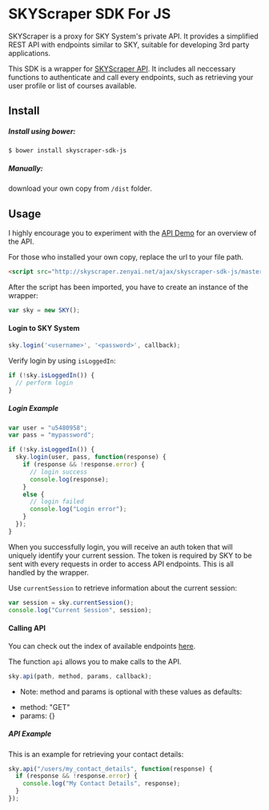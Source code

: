 SKYScraper SDK For JS
==================

SKYScraper is a proxy for SKY System's private API. It provides a simplified REST API with endpoints similar to SKY, suitable for developing 3rd party applications.

This SDK is a wrapper for [SKYScraper API](http://skyscraper.zenyai.net). It includes all neccessary functions to authenticate and call every endpoints, such as retrieving your user profile or list of courses available.



## Install

##### Install using bower:

```
$ bower install skyscraper-sdk-js
```

##### Manually:

download your own copy from `/dist` folder.


## Usage

I highly encourage you to experiment with the [API Demo](http://skyscraper.zenyai.net/api_demo.php) for an overview of the API.

For those who installed your own copy, replace the url to your file path.

```html
<script src="http://skyscraper.zenyai.net/ajax/skyscraper-sdk-js/master/skyscraper-sdk.min.js"></script>
```

After the script has been imported, you have to create an instance of the wrapper:

```javascript
var sky = new SKY();
```

#### Login to SKY System

```javascript
sky.login('<username>', '<password>', callback);
```

Verify login by using `isLoggedIn`:

```javascript
if (!sky.isLoggedIn()) {
  // perform login
}
```

##### Login Example

```javascript
var user = "u5480958";
var pass = "mypassword";

if (!sky.isLoggedIn()) {
  sky.login(user, pass, function(response) {
    if (response && !response.error) {
      // login success
      console.log(response);
    }
    else {
      // login failed
      console.log("Login error");
    }
  });
}
```

When you successfully login, you will receive an auth token that will uniquely identify your current session. The token is required by SKY to be sent with every requests in order to access API endpoints. This is all handled by the wrapper.

Use `currentSession` to retrieve information about the current session:

```javascript
var session = sky.currentSession();
console.log("Current Session", session);
```


#### Calling API

You can check out the index of available endpoints [here](http://skyscraper.zenyai.net/api).

The function `api` allows you to make calls to the API.

```javascript
sky.api(path, method, params, callback);
```
* Note: method and params is optional with these values as defaults:
-  method: "GET"
-  params: {}



#####  API Example

This is an example for retrieving your contact details:

```javascript
sky.api("/users/my_contact_details", function(response) {
  if (response && !response.error) {
    console.log("My Contact Details", response);
  }
});
```